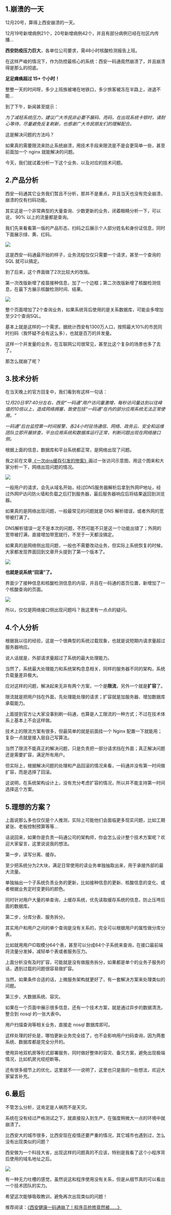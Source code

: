 

## 1.崩溃的一天

12月20号，算得上西安崩溃的一天。

12月19号新增病例21个，20号新增病例42个，并且有部分病例已经在社区内传播...

**西安防疫压力巨大**，各单位公司要求，需48小时核酸检测报告上班。

在这样严峻的情况下，作为防控最核心的系统：西安一码通竟然崩溃了，并且崩溃得是那么的彻底。

**足足瘫痪超过 15+ 个小时！**

整整一天的时间呀，多少上班族被堵在地铁口，多少旅客被冻在半路上，进退不能...

到了下午，新闻甚至提示：

*为了减轻系统压力，建议广大市民非必要不展码、亮码，在出现系统卡顿时，请耐心等待，尽量避免反复刷新，也感谢广大市民朋友们的理解配合。*

这是解决问题的方法吗？

如果真的需要限流来防止系统崩溃，用技术手段来限流是不是会更简单一些，甚至前面加一个 nginx 就能解决的问题。

今天，我们就试着分析一下这个业务、以及对应的技术问题。

## 2.产品分析

西安一码通其它业务我们暂且不分析，那并不是重点，并且当天也没有完全崩溃，崩溃的仅有扫码功能。

其实这是一个非常典型的大量查询、少数更新的业务，闭着眼睛分析一下，可以说， 90% 以上的流量都是查询。

我们先来看看第一版的产品形态，扫码之后展示个人部分姓名和身份证信息，同时下面展示绿、黄、红码。

![](http://favorites.ren/assets/images/2021/it/bengkui/0.png)

这是西安一码通最开始的样子，业务流程仅仅只需要一个请求，甚至一个查询的 SQL 就可以搞定。

到了后来，这个界面做了2次比较大的改版。

第一次改版新增了疫苗接种信息，加了一个边框；第二次改版新增了核酸检测信息，在最下方展示核酸检测时间、结果。

![](http://favorites.ren/assets/images/2021/it/bengkui/1.jpeg)

整个页面增加了2个查询业务，如果系统背后使用的是关系数据库，可能会多增加至少2个查询SQL。

基本上就是这样的一个需求，据统计西安有1300万人口，按照最大10%的市民同时扫码（我怀疑不会有这么多），也就是百万的并发量。

这样一个并发量的业务，在互联网公司很常见，甚至比这个复杂的场景也多了去了。

那怎么就崩了呢？


## 3.技术分析

在当天晚上的官方回复中，我们看到有这样一句话：

*12月20日早7:40分左右，西安“一码通”用户访问量激增，每秒访问量达到以往峰值的10倍以上，造成网络拥塞，致使包括“一码通”在内的部分应用系统无法正常使用。“*

*一码通”后台监控第一时间报警，各24小时驻场通信、网络、政务云、安全和运维团队立即开展排查，平台应用系统和数据库运行正常，判断问题出现在网络接口侧。*

根据上面的信息，数据库和平台系统都正常，是网络出现了问题。

我之前在文章[《一次dns缓存引发的惨案》](http://mp.weixin.qq.com/s?__biz=MzI4NDY5Mjc1Mg==&mid=2247483915&idx=1&sn=0f03cad9366456ab147ace69c86cfc5d&chksm=ebf6da74dc815362070aa44ffd510f4b4d94f40725f00e80393a81153071129e46c4cbf8cf72&scene=21#wechat_redirect)画过一张访问示意图，用这个图来和大家分析一下，网络出现问题的情况。

![](https://p3-juejin.byteimg.com/tos-cn-i-k3u1fbpfcp/b8611a55ff7b420ba5695c5509e5fc64~tplv-k3u1fbpfcp-zoom-1.image)

一般用户的请求，会先从域名开始，经过DNS服务器解析后拿到外网IP地址，经过外网IP访问防火墙和负载之后打到服务器，最后服务器响应后将结果返回到浏览器。

如果真的是网络出现问题，一般最常见的问题就是 DNS 解析错误，或者外网的宽带被打满了。

DNS解析错误一定不是本次的问题，不然可能不只是这一个功能出错了；外网的宽带被打满，直接增加带宽就行，不至于一天都没搞定。

如果真的是网络侧出现问题，一般也不需要改动业务，但实际上系统恢复的时候，大家都发现界面回到文章开头提到了第一个版本了。

![](http://favorites.ren/assets/images/2021/it/bengkui/3.png)

**也就是说系统“回滚”了。**

界面少了接种信息和核酸检测信息的内容，并且在一码通的首页位置，新增加了一个核酸查询的页面。

![](http://favorites.ren/assets/images/2021/it/bengkui/4.png)

所以，仅仅是网络接口侧出现问题吗？我这里有一点点的疑问。

## 4.个人分析

根据我以往的经验，这是一个很典型的系统过载现象，也就是说短期内请求量超过服务器响应。

说人话就是，外部请求量超过了系统的最大处理能力。

当然了，系统最大处理能力和系统架构息息相关，同样的服务器不同的架构，系统负载量差异极大。

应对这样的问题，解决起来无非有两个方案，一个是**限流**，另外一个就是**扩容**了。

限流就是把用户挡在外面，先处理能处理的请求；扩容就是加服务器、增加数据库承载能力。

上面提到官方让大家没事别刷一码通，也算是人工限流的一种方式；不过在技术体系上基本上不会这样做。

技术上的限流方案有很多，但最简单的就是前面挂一个 Nginx 配置一下就能用；复杂一点就是接入层自己写算法。

当然了限流不能真正的解决问题，只是负责把一部分请求挡在外面；真正解决问题还是需要扩容，满足所有用户。

但实际上，根据解决问题的处理和产品回滚的情况来看，一码通并没有第一时间做扩容，而是选择了回滚。

这说明，在系统架构设计上，没有充分考虑扩容的情况，所以并不能支持第一时间选择这个方案。

## 5.理想的方案？

上面说那么多也仅仅是个人推测，实际上可能他们会面临更多现实问题，比如工期紧张、老板控制预算等等...

话说回来，如果你是负责一码通公司的架构师，你会怎么设计整个技术方案呢？欢迎大家留言，这里说说我的想法。

第一步，读写分离、缓存。

至少把系统分为2大块，满足日常使用的读业务单独抽取出来，用于承接外部的最大流量。

单独抽出一个子系统负责业务的更新，比如接种信息的更新、核酸信息的变化、或者根据业务定时变更码的颜色。

同时针对用户大量的单查询，上缓存系统，优先读取缓存系统的信息，防止压垮后面的数据库。

第二步，分库分表、服务拆分。

其实用户和用户之间的单个查询是没有关系的，完全可以根据用户的属性做分库分表。

比如就用用户ID取模分64个表，甚至可以分成64个子系统来查询，在接口最前端将流量分发掉，减轻单个表或者服务压力。

上面分析没有及时扩容，可能就是没有做服务拆分，如果都是单个的业务子服务的话，遇到过载的问题很容易做扩容。

当然，如果条件合适的话，上微服务架构就更好了，有一套解决方案来处理类似的问题。

第三步，大数据系统、容灾。

如果在一个页面中展示很多信息，还有一个技术方案，就是通过异步的数据清洗，整合到 nosql 的一张大表中。

用户扫描查询等相关业务，直接走 nosql 数据库即可。

这样处理的好处是，哪怕更新业务完全挂了，也不会影响用户扫码查询，因为两套系统、数据库都是完全分开的。

使用异地双机房等形式部署服务，同时做好整体的容灾、备灾方案，避免出现极端情况，比如机房光缆挖断等。

还有很多细节上的优化，这里就不一一说明了，这里也只是我的一些想法，欢迎大家留言补充。

## 6.最后

不管怎么分析，这肯定是人祸而不是天灾。

系统在没有经过严格测试之下，就直接投入到生产，在强度稍微大一点的环境中就崩溃了。

比西安大的城市很多，比西安现在疫情还要严重的情况，其它城市也遇到过，怎么没有出现类似的问题？

西安做为一个科技大省，出现这样的问题真的不应该，特别是我看了这个小程序背后使用的域名地址之后。

![](http://favorites.ren/assets/images/2021/it/bengkui/5.png)

有一种无力吐槽的感觉，虽然说这和程序使用没有关系，但是从细节真的可以看出一个技术团队的实力。

希望这次能够吸取教训，避免再次出现类似的问题！

推荐阅读：[《西安健康一码通崩了！程序员抢修竟然被……》](https://mp.weixin.qq.com/s?__biz=Mzg5ODcwNDUwOQ==&mid=2247485667&idx=1&sn=8015e7d7e861106b19a9cdaba219995c&scene=21#wechat_redirect)

